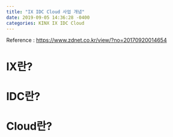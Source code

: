 ```yaml
---
title: "IX IDC Cloud 사업 개념"
date: 2019-09-05 14:36:28 -0400
categories: KINX IX IDC Cloud
---
```

Reference : https://www.zdnet.co.kr/view/?no=20170920014654

# IX란?

# IDC란?

# Cloud란?

